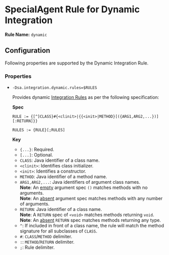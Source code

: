 # SpecialAgent Rule for Dynamic Integration

**Rule Name:** `dynamic`

## Configuration

Following properties are supported by the Dynamic Integration Rule.

### Properties

* `-Dsa.integration.dynamic.rules=$RULES`

  Provides dynamic <ins>Integration Rules</ins> as per the following specification:

  **Spec**

  ```
  RULE := {[^]CLASS}#{<clinit>|{{<init>|METHOD}[({ARG1,ARG2,...})][:RETURN]}}

  RULES := {RULE}[;RULES]
  ```

  **Key**

  * `{...}`: Required.
  * `[...]`: Optional.
  * `CLASS`: Java identifier of a class name.
  * `<clinit>`: Identifies class initializer.
  * `<init>`: Identifies a constructor.
  * `METHOD`: Java identifier of a method name.
  * `ARG1,ARG2,...`: Java identifiers of argument class names.<br>**Note**: An <ins>empty</ins> argument spec `()` matches methods with no arguments.<br>**Note**: An <ins>absent</ins> argument spec matches methods with any number of arguments.
  * `RETURN`: Java identifier of a class name.<br>**Note**: A `RETURN` spec of `<void>` matches methods returning `void`.<br>**Note**: An <ins>absent</ins> `RETURN` spec matches methods returning any type.
  * `^`: If included in front of a class name, the rule will match the method signature for all subclasses of `CLASS`.
  * `#`: `CLASS`/`METHOD` delimiter.
  * `:`: `METHOD`/`RETURN` delimiter.
  * `;`: Rule delimiter.